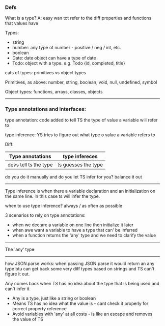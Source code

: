 ### Defs

What is a type? A: easy wan tot refer to the diff properties and functions that values have

Types:

- string
- number: any type of number - positive / neg / int, etc.
- boolean
- Date: date object can have a type of date
- Todo: object with a type. e.g. Todo {id, completed, title}

cats of types: primitives vs object types

Primitives, as above: number, string, boolean, void, null, undefined, symbol

Object types: functions, arrays, classes, objects

---

### Type annotations and interfaces:

type annotation: code added to tell TS the type of value a variable will refer to

type inference: YS tries to figure out what type o value a variable refers to

Diff:

| Type annotations      | type infereces      |
| --------------------- | ------------------- |
| devs tell ts the type | ts guesses the type |

do you do it manually and do you let TS infer for you? balance it out

---

Type inference is when there a variable declaration and an initialization on the same line. In this case ts will infer the type.

when to use type inference? always / as often as possible

3 scenarios to rely on type annotations:

- when we dec;are a variable on one line then initialize it later
- when awe want a variable to have a type that can' be inferred
- when a function returns the 'any' type and we need to clarify the value

---

The 'any' type

---

how JSON.parse works: when passing JSON.parse it would return an any type btu can get back some very diff types based on strings and TS can't figure it out.

Any comes back when TS has no idea about the type that is being used and can't infer it

- Any is a type, just like a string or boolean
- Means TS has no idea what the value is - cant check it properly for correct property reference
- Avoid variables with 'any' at all costs - is like an escape and removes the value of TS
